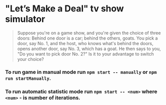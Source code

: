 # "Let’s Make a Deal" tv show simulator

> Suppose you're on a game show, and you're given the choice of three doors: Behind one door is a car; behind the others, goats. You pick a door, say No. 1, and the host, who knows what's behind the doors, opens another door, say No. 3, which has a goat. He then says to you, "Do you want to pick door No. 2?" Is it to your advantage to switch your choice?

### To run game in manual mode run **`npm start -- manually`** or **`npm run startManually`**.
### To run automatic statistic mode run **`npm start -- <num>`** where `<num>` - is number of iterations.